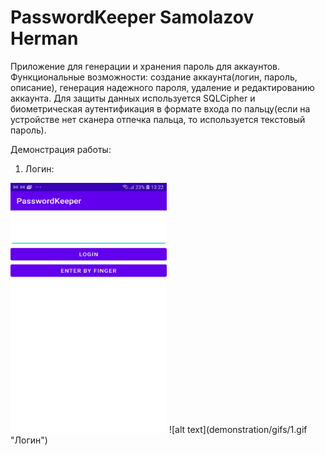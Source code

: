 # PasswordKeeper Samolazov Herman 

Приложение для генерации и хранения пароль для аккаунтов. 
Функциональные возможности: создание аккаунта(логин, пароль, описание), генерация надежного пароля, удаление и редактированию аккаунта.
Для защиты данных используется SQLCipher и биометрическая аутентификация в формате входа по пальцу(еcли на устройстве нет сканера отпечка пальца, то используется текстовый пароль).

Демонстрация работы:
1) Логин: 
<img src="demonstration/screenshots/1.jpg" width="250" height="400" />
![alt text](demonstration/gifs/1.gif "Логин")
